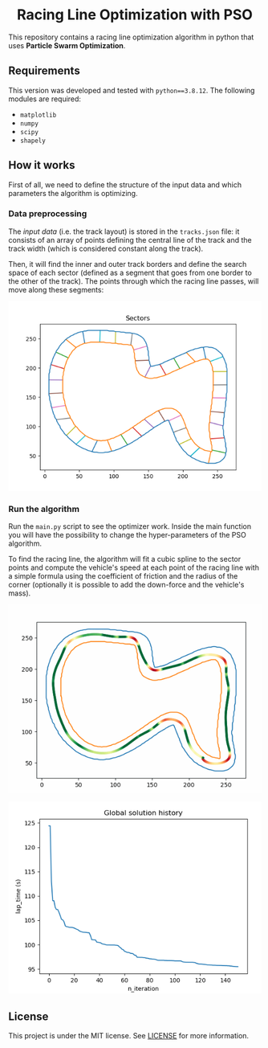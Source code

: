 <h1 align="center">Racing Line Optimization with PSO</h1>

This repository contains a racing line optimization algorithm in python that uses **Particle Swarm Optimization**.

## Requirements

This version was developed and tested with ```python==3.8.12```. The following modules are required:
* ```matplotlib```
* ```numpy```
* ```scipy```
* ```shapely```


## How it works

First of all, we need to define the structure of the input data and which parameters the algorithm is optimizing.

### Data preprocessing
The _input data_ (i.e. the track layout) is stored in the ```tracks.json``` file: it consists of an array of points defining the central line of the track and the track width (which is considered constant along the track).

Then, it will find the inner and outer track borders and define the search space of each sector (defined as a segment that goes from one border to the other of the track). The points through which the racing line passes, will move along these segments:

![](imgs/Sectors.png)

### Run the algorithm

Run the ```main.py``` script to see the optimizer work. Inside the main function you will have the possibility to change the hyper-parameters of the PSO algorithm.

To find the racing line, the algorithm will fit a cubic spline to the sector points and compute the vehicle's speed at each point of the racing line with a simple formula using the coefficient of friction and the radius of the corner (optionally it is possible to add the down-force and the vehicle's mass).

![](imgs/RacingLineEvolution.gif)

![](imgs/LapTimeEvolution.png)

## License

This project is under the MIT license. See [LICENSE](https://github.com/ParsaD23/Racing-Line-Optimization-with-PSO/blob/master/LICENSE) for more information.

